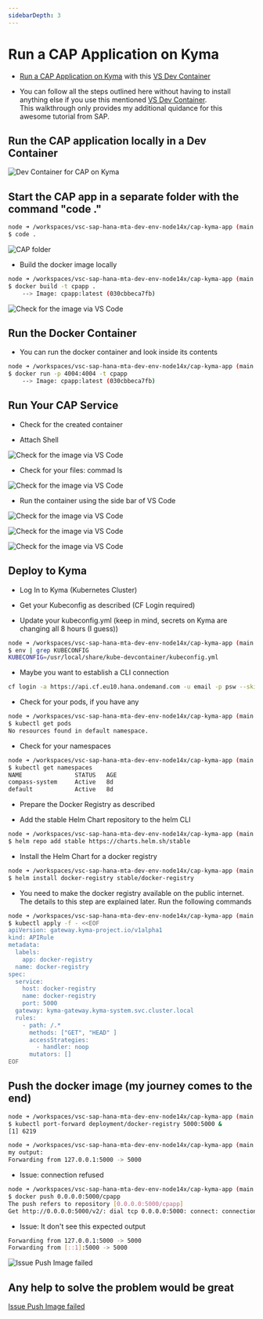 ```yaml
---
sidebarDepth: 3
---
```

# Run a CAP Application on Kyma

- [Run a CAP Application on Kyma](https://sap-samples.github.io/cloud-cap-risk-management/Kyma/) with this [VS Dev Container](https://github.com/draschke/vsc-sap-hana-mta-dev-env-node14x/blob/ef0b07b2c5621b9daead27db90d8c2f1ace6bc2a/.devcontainer)

- You can follow all the steps outlined here without having to install anything else if you use this mentioned [VS Dev Container](https://github.com/draschke/vsc-sap-hana-mta-dev-env-node14x/blob/ef0b07b2c5621b9daead27db90d8c2f1ace6bc2a/.devcontainer).  
  This walkthrough only provides my additional quidance for this awesome tutorial from SAP.

## Run the CAP application locally in a Dev Container

![Dev Container for CAP on Kyma](../../../images/App-dev-on-SAP-BTP/1/1cap-kyma-app.png)

## Start the CAP app in a separate folder with the command "code ."

```bash
node ➜ /workspaces/vsc-sap-hana-mta-dev-env-node14x/cap-kyma-app (main ✗)
$ code .  
```

![CAP folder](../../../images/App-dev-on-SAP-BTP/1/2cap-kyma-app.png)

- Build the docker image locally
  
```bash
node ➜ /workspaces/vsc-sap-hana-mta-dev-env-node14x/cap-kyma-app (main ✗)
$ docker build -t cpapp . 
    --> Image: cpapp:latest (030cbbeca7fb)   
```

![Check for the image via VS Code](../../../images/App-dev-on-SAP-BTP/1/3create-image-cap-kyma-app.png)

## Run the Docker Container

- You can run the docker container and look inside its contents

```bash
node ➜ /workspaces/vsc-sap-hana-mta-dev-env-node14x/cap-kyma-app (main ✗)
$ docker run -p 4004:4004 -t cpapp 
    --> Image: cpapp:latest (030cbbeca7fb)   
```

## Run Your CAP Service

- Check for the created container

- Attach Shell

![Check for the image via VS Code](../../../images/App-dev-on-SAP-BTP/1/4attach-shell-cap-kyma-app.png)

- Check for your files: commad ls

![Check for the image via VS Code](../../../images/App-dev-on-SAP-BTP/1/5-ls-attach-shell-cap-kyma-app.png)

- Run the container using the side bar of VS Code

![Check for the image via VS Code](../../../images/App-dev-on-SAP-BTP/1/8-run-container-locally-cap-kyma-app.png)

![Check for the image via VS Code](../../../images/App-dev-on-SAP-BTP/1/6-open-in-browser-shell-cap-kyma-app.png)

![Check for the image via VS Code](../../../images/App-dev-on-SAP-BTP/1/7-browser-shell-cap-kyma-app.png)

## Deploy to Kyma

- Log In to Kyma (Kubernetes Cluster)

- Get your Kubeconfig as described (CF Login required)

- Update your kubeconfig.yml  (keep in mind, secrets on Kyma are changing all 8 hours (I guess))
  
```bash
node ➜ /workspaces/vsc-sap-hana-mta-dev-env-node14x/cap-kyma-app (main ✗)
$ env | grep KUBECONFIG
KUBECONFIG=/usr/local/share/kube-devcontainer/kubeconfig.yml   
```

- Maybe you want to establish a CLI connection

```bash
cf login -a https://api.cf.eu10.hana.ondemand.com -u email -p psw --skip-ssl-validation
```

- Check for your pods, if you have any

```bash
node ➜ /workspaces/vsc-sap-hana-mta-dev-env-node14x/cap-kyma-app (main ✗)
$ kubectl get pods
No resources found in default namespace.
```

- Check for your namespaces

```bash
node ➜ /workspaces/vsc-sap-hana-mta-dev-env-node14x/cap-kyma-app (main ✗)
$ kubectl get namespaces
NAME               STATUS   AGE
compass-system     Active   8d
default            Active   8d
```

- Prepare the Docker Registry as described

- Add the stable Helm Chart repository to the helm CLI

```bash
node ➜ /workspaces/vsc-sap-hana-mta-dev-env-node14x/cap-kyma-app (main ✗)
$ helm repo add stable https://charts.helm.sh/stable
```

- Install the Helm Chart for a docker registry

```bash
node ➜ /workspaces/vsc-sap-hana-mta-dev-env-node14x/cap-kyma-app (main ✗)
$ helm install docker-registry stable/docker-registry
```

- You need to make the docker registry available on the public internet. The details to this step are explained later. Run the following commands

```bash
node ➜ /workspaces/vsc-sap-hana-mta-dev-env-node14x/cap-kyma-app (main ✗) 
$ kubectl apply -f - <<EOF
apiVersion: gateway.kyma-project.io/v1alpha1
kind: APIRule
metadata:
  labels:
    app: docker-registry
  name: docker-registry
spec:
  service:
    host: docker-registry
    name: docker-registry
    port: 5000
  gateway: kyma-gateway.kyma-system.svc.cluster.local
  rules:
    - path: /.*
      methods: ["GET", "HEAD" ]
      accessStrategies:
        - handler: noop
      mutators: []
EOF
```

## Push the docker image (my journey comes to the end)

```bash
node ➜ /workspaces/vsc-sap-hana-mta-dev-env-node14x/cap-kyma-app (main ✗)
$ kubectl port-forward deployment/docker-registry 5000:5000 &
[1] 6219

node ➜ /workspaces/vsc-sap-hana-mta-dev-env-node14x/cap-kyma-app (main ✗) 
my output:
Forwarding from 127.0.0.1:5000 -> 5000
```

- Issue: connection refused

```bash
node ➜ /workspaces/vsc-sap-hana-mta-dev-env-node14x/cap-kyma-app (main ✗)
$ docker push 0.0.0.0:5000/cpapp
The push refers to repository [0.0.0.0:5000/cpapp]
Get http://0.0.0.0:5000/v2/: dial tcp 0.0.0.0:5000: connect: connection refused
```

- Issue: It don't see this expected output

```bash
Forwarding from 127.0.0.1:5000 -> 5000
Forwarding from [::1]:5000 -> 5000
```

![Issue Push Image failed](../../../images/App-dev-on-SAP-BTP/1/9-docker-push-cap-kyma-app.png)

## Any help to solve the problem would be great

[Issue Push Image failed](https://github.com/draschke/vsc-sap-hana-mta-dev-env-node14x/issues/5)
